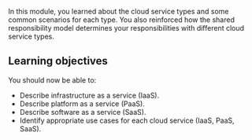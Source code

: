 
In this module, you learned about the cloud service types and some common scenarios for each type. You also reinforced how the shared responsibility model determines your responsibilities with different cloud service types.

## Learning objectives

You should now be able to:

- Describe infrastructure as a service (IaaS).
- Describe platform as a service (PaaS).
- Describe software as a service (SaaS).
- Identify appropriate use cases for each cloud service (IaaS, PaaS, SaaS).